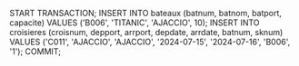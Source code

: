 START TRANSACTION;
INSERT INTO bateaux (batnum, batnom, batport, capacite) VALUES ('B006', 'TITANIC', 'AJACCIO', 10);
INSERT INTO croisieres (croisnum, depport, arrport, depdate, arrdate, batnum, sknum) VALUES ('C011', 'AJACCIO', 'AJACCIO', '2024-07-15', '2024-07-16', 'B006', '1');
COMMIT;